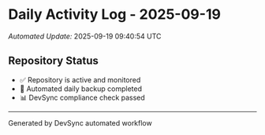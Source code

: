 # Daily Activity Log - 2025-09-19

*Automated Update:* 2025-09-19 09:40:54 UTC

## Repository Status
- ✅ Repository is active and monitored
- 🔄 Automated daily backup completed
- 📊 DevSync compliance check passed

---
Generated by DevSync automated workflow
